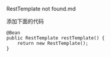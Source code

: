 RestTemplate not found.md


添加下面的代码
```
@Bean
public RestTemplate restTemplate() {
	return new RestTemplate();
}
```